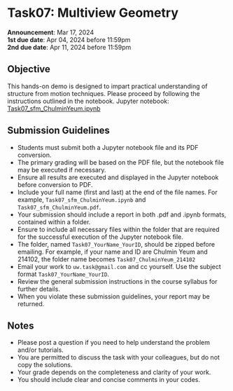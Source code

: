 # Task07: Multiview Geometry

**Announcement**: Mar 17, 2024        
**1st due date**: Apr 04, 2024 before 11:59pm   
**2nd due date**: Apr 11, 2024 before 11:59pm       

## Objective
This hands-on demo is designed to impart practical understanding of structure from motion techniques. Please proceed by following the instructions outlined in the notebook.
Jupyter notebook: [Task07_sfm_ChulminYeum.ipynb](Task07_sfm_ChulminYeum.ipynb)

## Submission Guidelines
* Students must submit both a Jupyter notebook file and its PDF conversion.
* The primary grading will be based on the PDF file, but the notebook file may be executed if necessary.
* Ensure all results are executed and displayed in the Jupyter notebook before conversion to PDF. 
* Include your full name (first and last) at the end of the file names. For example, `Task07_sfm_ChulminYeum.ipynb` and `Task07_sfm_ChulminYeum.pdf`.
* Your submission should include a report in both .pdf and .ipynb formats, contained within a folder. 
* Ensure to include all necessary files within the folder that are required for the successful execution of the Jupyter notebook file.
* The folder, named `Task07_YourName_YourID`, should be zipped before emailing. For example, if your name and ID are Chulmin Yeum and 214102, the folder name becomes `Task07_ChulminYeum_214102`
* Email your work to `uw.task@gmail.com` and cc yourself. Use the subject format `Task07_YourName_YourID`.
* Review the general submission instructions in the course syllabus for further details.
* When you violate these submission guidelines, your report may be returned. 

## Notes
* Please post a question if you need to help understand the problem and/or tutorials. 
* You are permitted to discuss the task with your colleagues, but do not copy the solutions.     
* Your grade depends on the completeness and clarity of your work.  
* You should include clear and concise comments in your codes.  
